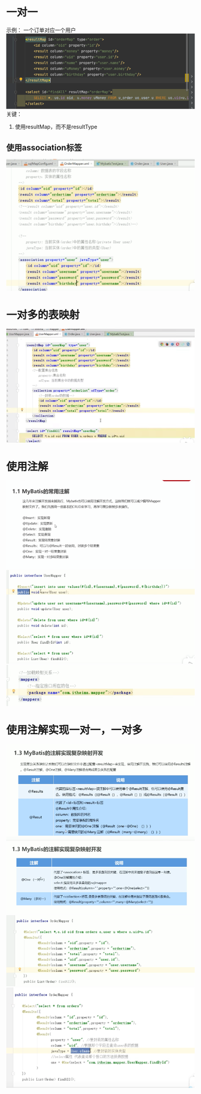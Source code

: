 # 一对一
示例： 一个订单对应一个用户
![img_47.png](img_47.png)
关键：
1. 使用resultMap，而不是resultType
## 使用association标签
![img_48.png](img_48.png)

# 一对多的表映射
![img_32.png](img_32.png)


# 使用注解
![img_49.png](img_49.png)
![img_50.png](img_50.png)
![img_51.png](img_51.png)

# 使用注解实现一对一，一对多
![img_52.png](img_52.png)
![img_53.png](img_53.png)
![img_54.png](img_54.png)
![img_55.png](img_55.png) 